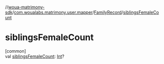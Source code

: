 //[woua-matrimony-sdk](../../../index.md)/[com.woualabs.matrimony.user.mapper](../index.md)/[FamilyRecord](index.md)/[siblingsFemaleCount](siblings-female-count.md)

# siblingsFemaleCount

[common]\
val [siblingsFemaleCount](siblings-female-count.md): [Int](https://kotlinlang.org/api/latest/jvm/stdlib/kotlin/-int/index.html)?
